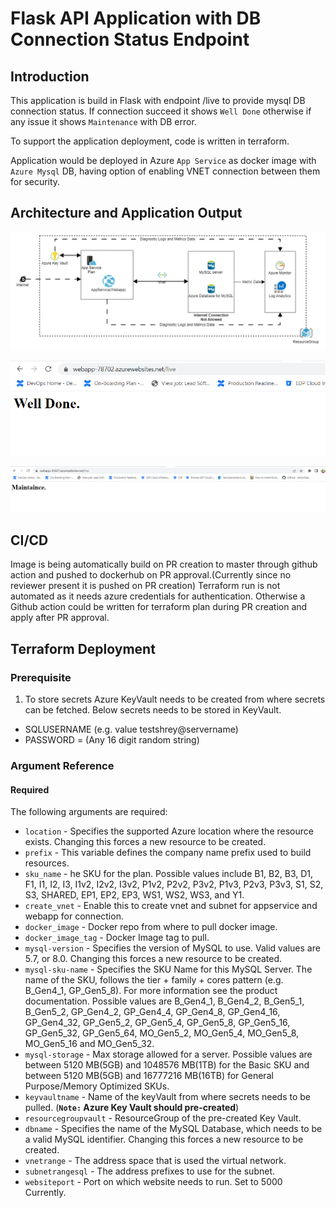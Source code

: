 # Flask API Application with DB Connection Status Endpoint

## Introduction

This application is build in Flask with endpoint /live to provide mysql DB connection status.
If connection succeed it shows `Well Done` otherwise if any issue it shows `Maintenance` with DB error.

To support the application deployment, code is written in terraform.

Application would be deployed in Azure `App Service` as docker image with `Azure Mysql` DB, having option of enabling VNET connection between them for security.

## Architecture and Application Output


![Architecture Diagram](/Images/Architecture.png "Architecture")


![DB Connection Working](/Images/flaskapi.PNG "DB Connection")


![DB Connection Error](/Images/error.PNG "DB Connection Error")


## CI/CD

Image is being automatically build on PR creation to master through github action  and pushed to dockerhub on PR approval.(Currently since no reviewer present it is pushed on PR creation)
Terraform run is not automated as it needs azure credentials for authentication. Otherwise a Github action could be written for terraform plan during PR creation and apply after PR approval.


## Terraform Deployment

### Prerequisite

1. To store secrets Azure KeyVault needs to be created from where secrets can be fetched. Below secrets needs to be stored in KeyVault.
 * SQLUSERNAME (e.g. value testshrey@servername)
 * PASSWORD = (Any 16 digit random string)

### Argument Reference

#### Required

The following arguments are required:

- `location`            - Specifies the supported Azure location where the resource exists. Changing this forces a new resource to be created.
- `prefix`              - This variable defines the company name prefix used to build resources.
- `sku_name`            - he SKU for the plan. Possible values include B1, B2, B3, D1, F1, I1, I2, I3, I1v2, I2v2, I3v2, P1v2, P2v2, P3v2, P1v3, P2v3, P3v3, S1, S2, S3, SHARED, EP1, EP2, EP3, WS1, WS2, WS3, and Y1.
- `create_vnet`         - Enable this to create vnet and subnet for appservice and webapp for connection.
- `docker_image`        - Docker repo from where to pull docker image.
- `docker_image_tag`    - Docker Image tag to pull.
- `mysql-version`       - Specifies the version of MySQL to use. Valid values are 5.7, or 8.0. Changing this forces a new resource to be created.
- `mysql-sku-name`      - Specifies the SKU Name for this MySQL Server. The name of the SKU, follows the tier + family + cores pattern (e.g. B_Gen4_1, GP_Gen5_8). For more information see the product documentation. Possible values are B_Gen4_1, B_Gen4_2, B_Gen5_1, B_Gen5_2, GP_Gen4_2, GP_Gen4_4, GP_Gen4_8, GP_Gen4_16, GP_Gen4_32, GP_Gen5_2, GP_Gen5_4, GP_Gen5_8, GP_Gen5_16, GP_Gen5_32, GP_Gen5_64, MO_Gen5_2, MO_Gen5_4, MO_Gen5_8, MO_Gen5_16 and MO_Gen5_32.
- `mysql-storage`       - Max storage allowed for a server. Possible values are between 5120 MB(5GB) and 1048576 MB(1TB) for the Basic SKU and between 5120 MB(5GB) and 16777216 MB(16TB) for General Purpose/Memory Optimized SKUs.
- `keyvaultname`        - Name of the keyVault from where secrets needs to be pulled. (**`Note:` Azure Key Vault should pre-created**)
- `resourcegroupvault`  - ResourceGroup of the pre-created Key Vault.
- `dbname`              - Specifies the name of the MySQL Database, which needs to be a valid MySQL identifier. Changing this forces a new resource to be created.
- `vnetrange`           - The address space that is used the virtual network. 
- `subnetrangesql`      - The address prefixes to use for the subnet.
- `websiteport`         - Port on which website needs to run. Set to 5000 Currently.






